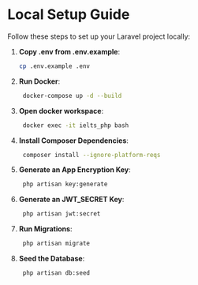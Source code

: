 # Local Setup Guide

Follow these steps to set up your Laravel project locally:

1. **Copy .env from .env.example**:

    ```sh
    cp .env.example .env
    ```

2. **Run Docker**:

    ```sh
     docker-compose up -d --build
    ```

3. **Open docker workspace**:

    ```sh
     docker exec -it ielts_php bash
    ```

4. **Install Composer Dependencies**:

    ```sh
     composer install --ignore-platform-reqs
    ```

5. **Generate an App Encryption Key**:

    ```sh
     php artisan key:generate
    ```

6. **Generate an JWT_SECRET Key**:

    ```sh
     php artisan jwt:secret
    ```

7. **Run Migrations**:

    ```sh
     php artisan migrate
    ```

8. **Seed the Database**:

    ```sh
     php artisan db:seed
    ```
